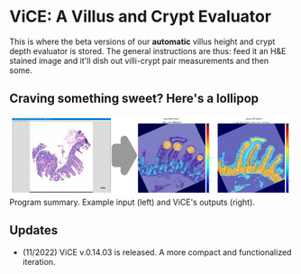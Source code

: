 # ViCE: A Villus and Crypt Evaluator
This is where the beta versions of our **automatic** villus height and crypt depth evaluator is stored. The general instructions are thus: feed it an H&E stained image and it'll dish out villi-crypt pair measurements and then some.

## Craving something sweet? Here's a lollipop
![Summary](https://github.com/lajeffrey/autoVhCd/blob/bc6594c7467cb66f548f7ae02936651704dde13c/ViCE%20pic.jpg)
Program summary. Example input (left) and ViCE's outputs (right).

## Updates
* (11/2022) ViCE v.0.14.03 is released. A more compact and functionalized iteration. 


